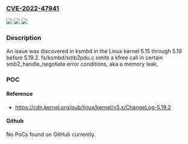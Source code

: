 ### [CVE-2022-47941](https://cve.mitre.org/cgi-bin/cvename.cgi?name=CVE-2022-47941)
![](https://img.shields.io/static/v1?label=Product&message=n%2Fa&color=blue)
![](https://img.shields.io/static/v1?label=Version&message=n%2Fa&color=blue)
![](https://img.shields.io/static/v1?label=Vulnerability&message=n%2Fa&color=brighgreen)

### Description

An issue was discovered in ksmbd in the Linux kernel 5.15 through 5.19 before 5.19.2. fs/ksmbd/smb2pdu.c omits a kfree call in certain smb2_handle_negotiate error conditions, aka a memory leak.

### POC

#### Reference
- https://cdn.kernel.org/pub/linux/kernel/v5.x/ChangeLog-5.19.2

#### Github
No PoCs found on GitHub currently.

